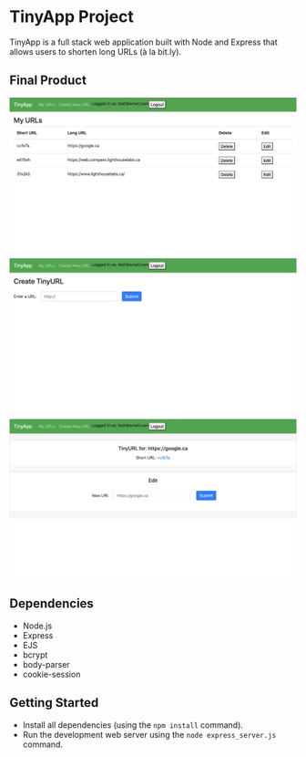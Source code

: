 # TinyApp Project

TinyApp is a full stack web application built with Node and Express that allows users to shorten long URLs (à la bit.ly).

## Final Product

!["List of all your URLs"](https://github.com/audrey-audrey/tinyapp/blob/main/docs/urls-page.png?raw=true)
!["Adding new URL"](https://github.com/audrey-audrey/tinyapp/blob/main/docs/urls-new.png?raw=true)
!["Editing URL"](https://github.com/audrey-audrey/tinyapp/blob/main/docs/urls-edit.png?raw=true)

## Dependencies

- Node.js
- Express
- EJS
- bcrypt
- body-parser
- cookie-session

## Getting Started

- Install all dependencies (using the `npm install` command).
- Run the development web server using the `node express_server.js` command.